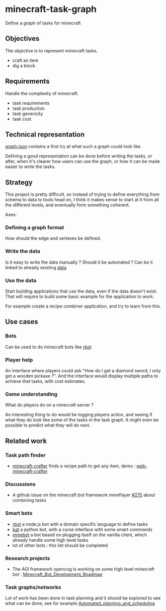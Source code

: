 # minecraft-task-graph
Define a graph of tasks for minecraft

## Objectives

The objective is to represent minecraft tasks.

* craft an item
* dig a block

## Requirements

Handle the complexity of minecraft.

* task requirements
* task production
* task genericity
* task cost

## Technical representation

[graph.json](graph.json) contains a first try at what such a graph could look like.

Defining a good representation can be done before writing the tasks, or after, when it's clearer how users can use the graph, or how it can be made easier to write the tasks.

## Strategy

This project is pretty difficult, so instead of trying to define everything from schema to data to tools head on, I think it makes sense to start at it from all the different levels, and eventually form something coherent.

Axes:

### Defining a graph format

How should the edge and vertexes be defined.

### Write the data

Is it easy to write the data manually ? Should it be automated ? Can be it linked to already existing [data](github.com/PrismarineJS/minecraft-data)

### Use the data

Start building applications that use the data, even if the data doesn't exist. That will require to build some basic example for the application to work.

For example create a recipe combiner application, and try to learn from this.

## Use cases

### Bots

Can be used to do minecraft bots like [rbot](https://github.com/rom1504/rbot)

### Player help

An interface where players could ask "How do I get a diamond sword, I only got a wooden pickaxe ?".
And the interface would display multiple paths to achieve that tasks, with cost estimates.

### Game understanding

What do players do on a minecraft server ? 

An interesting thing to do would be logging players action, and seeing if what they do look like some of the tasks in the task graph.
It might even be possible to predict what they will do next.

## Related work

### Task path finder

* [minecraft-crafter](https://github.com/rom1504/minecraft-crafter) finds a recipe path to get any item, demo : [web-minecraft-crafter](http://rom1504.github.io/web-minecraft-crafter/)

### Discussions

* A github issue on the minecraft bot framework mineflayer [#275](https://github.com/PrismarineJS/mineflayer/issues/275) about combining tasks

### Smart bots

* [rbot](https://github.com/rom1504/rbot) a node.js bot with a domain specific language to define tasks
* [bat](https://github.com/Gjum/Bat) a python bot, with a curse interface with some smart commands
* [minebot](https://github.com/michaelzangl/minebot/wiki) a bot based on plugging itself on the vanilla client, which already handle some high level tasks
* lot of other bots : this list should be completed

### Research projects

* The AGI framework opencog is working on some high level minecraft bot : [Minecraft_Bot_Development_Roadmap](http://wiki.opencog.org/wikihome/index.php/Minecraft_Bot_Development_Roadmap) 

### Task graphs/networks

Lot of work has been done in task planning and it should be explored to
 see what can be done, see for example [Automated_planning_and_scheduling](https://en.wikipedia.org/wiki/Automated_planning_and_scheduling)

